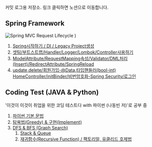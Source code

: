 커밋 로그용 저장소. 링크 클릭하면 노션으로 이동합니다.

## Spring Framework
![Spring MVC Request Lifecycle](https://www.notion.so/image/https%3A%2F%2Fs3-us-west-2.amazonaws.com%2Fsecure.notion-static.com%2Fe9030439-ab76-4cd2-b10f-e57c18d21014%2FUntitled.png?table=block&id=dcbdf509-b8df-4f98-8335-c98ee3563b95&width=2230&userId=3c54194f-345c-42e9-8efe-722a9d9ae0d3&cache=v2)
)
1. [Spring시작하기 / DI / Legacy Project생성](https://www.notion.so/82-Spring-DI-Legacy-Project-b7a84e5cce3247b0a1fa4fd6c33c60c0)
2. [셋팅/부트스트랩/Handler/Logger/Lombok/Controller사용하기](https://www.notion.so/83-Handler-Logger-Lombok-Controller-051eece844e34bc3b99a5c208c634ff0)
3. [ModelAttribute/RequestMapping속성/Validator/DML처리(Insert)/RedirectAttribute/SpringReload](https://www.notion.so/84-ModelAttribute-RequestMapping-Validator-AOP-6e0b1fa6080b4797aa2ca62d0aa297ca)
4. [update,delete/회원가입-@Data,타입핸들러(bool-int) HomeController/initBinder/비번암호화-Spring Security/로그인](https://www.notion.so/85-update-delete-Data-bool-int-HomeController-initBinder-Spring-Security-220a146fb5a546e689b9ba35054db28b)

## Coding Test (JAVA & Python)
'이것이 이것이 취업을 위한 코딩 테스트다 with 파이썬 (나동빈 저)'로 공부 중

1. [파이썬 기본 문법](https://www.notion.so/1-151a1d16207d4c47a5f080ade9cf6258)
2. [탐욕법(Greedy) & 구현(Implement)](https://www.notion.so/2-Greedy-Implement-551b56596cca49778faaa7027f7e7437)
3. [DFS & BFS (Graph Search)](https://www.notion.so/3-DFS-BFS-Graph-Search-2d818668b8f74c4ea1779044c010c598)
    1. [Stack & Queue](https://www.notion.so/3-1-Stack-Queue-dbd5b694cdeb44818e8bc9b8c24dd1da)
    2. [재귀함수(Recursive Function) / 팩토리얼, 유클리드 호제법](https://www.notion.so/3-2-Recursive-Function-c556932286dc47e381186af99a145670)

